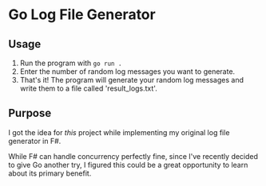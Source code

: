 # Go Log File Generator

## Usage

1) Run the program with `go run .`
2) Enter the number of random log messages you want to generate.
3) That's it! The program will generate your random log messages and write them to a file called 'result_logs.txt'.

## Purpose

I got the idea for *this* project while implementing my original log file generator in F#. 

While F# can handle concurrency perfectly fine, since I've recently decided to give Go another try, I figured this could be a great opportunity to learn about its primary benefit. 
